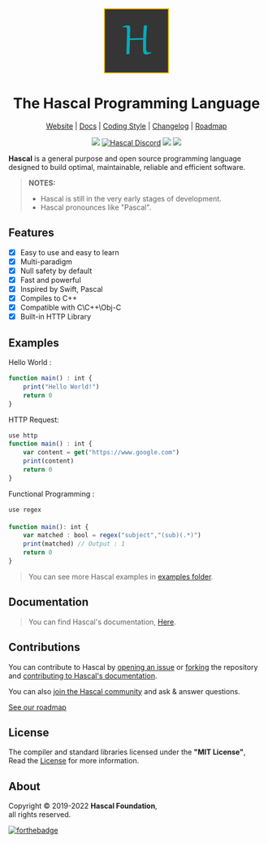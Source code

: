 
<div align="center">
  <img style="text-align:center" src="hascal-logo.png" height="128px" width="128px">


  # The Hascal Programming Language

  [Website](https://hascal.github.io) |
  [Docs](https://hascal.github.io/docs/latest) |
  [Coding Style](https://hascal.github.io/style.html) |
  [Changelog](docs/src/CHANGELOG.md) |
  [Roadmap](docs/src/ROADMAP.md)
  
  <!-- [AUR Package](https://aur.archlinux.org/packages/hascal-git) -->
  [![](https://img.shields.io/github/v/tag/hascal/hascal)](https://github.com/hascal/hascal/releases)
  [![Hascal Discord](https://img.shields.io/discord/932745959190978683?color=blue&label=Discord&logo=discord&logoColor=green)](https://discord.gg/yjv8QqPR)
  [![](https://img.shields.io/gitter/room/hascal/hascal?logo=gitter)](https://gitter.im/hascal/community)
  [![](https://img.shields.io/aur/version/hascal-git?label=AUR%20Package&logo=linux)](https://aur.archlinux.org/packages/hascal-git)


</div>

**Hascal** is a general purpose and open source programming language designed to build optimal, maintainable, reliable and efficient software.
> **NOTES:** 
> - Hascal is still in the very early stages of development.
> - Hascal pronounces like "Pascal".

## Features
- [x] Easy to use and easy to learn
- [x] Multi-paradigm
- [x] Null safety by default
- [x] Fast and powerful
- [x] Inspired by Swift, Pascal
- [x] Compiles to C++
- [x] Compatible with C\C++\Obj-C
- [x] Built-in HTTP Library

## Examples
Hello World :
```typescript
function main() : int {
    print("Hello World!")
    return 0
}
```

HTTP Request:
```typescript
use http
function main() : int {
    var content = get("https://www.google.com")
    print(content)
    return 0
}
```

Functional Programming :
```typescript
use regex

function main(): int {
    var matched : bool = regex("subject","(sub)(.*)")
    print(matched) // Output : 1
    return 0
}
```

> You can see more Hascal examples in [examples folder](https://github.com/hascal/hascal/tree/main/examples).

## Documentation
> You can find Hascal's documentation, [Here](https://hascal.github.io/docs/latest).

## Contributions
You can contribute to Hascal by [opening an issue](https://github.com/hascal/hascal/issues/new/choose) or [forking](https://github.com/hascal/hascal/fork) the repository and [contributing to Hascal's documentation](https://github.com/hascal/hascal/tree/main/docs).

You can also [join the Hascal community](https://gitter.im/hascal/community) and ask & answer questions.

[See our roadmap](docs/src/ROADMAP.md)

<!-- [![graph](https://contrib.rocks/image?repo=hascal/hascal)](https://github.com/hascal/hascal/graphs/contributors) -->


## License
The compiler and standard libraries licensed under the **"MIT License"**,
Read the [License](https://github.com/hascal/hascal/blob/main/LICENSE) for more information.

## About
Copyright © 2019-2022 **Hascal Foundation**, \
all rights reserved.

[![forthebadge](https://forthebadge.com/images/badges/built-with-love.svg)](https://forthebadge.com)
